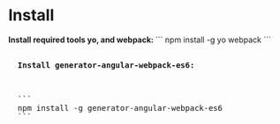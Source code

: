 <div> 
  <b><h1>Install</h1></b>
  <b>
  Install required tools yo, and webpack:
  </b>
  ```
  npm install -g yo webpack
  ```
  <pre>
  <b>
  Install generator-angular-webpack-es6:
  </b>
  <pre>
  ```
  npm install -g generator-angular-webpack-es6
  ```
</div>
